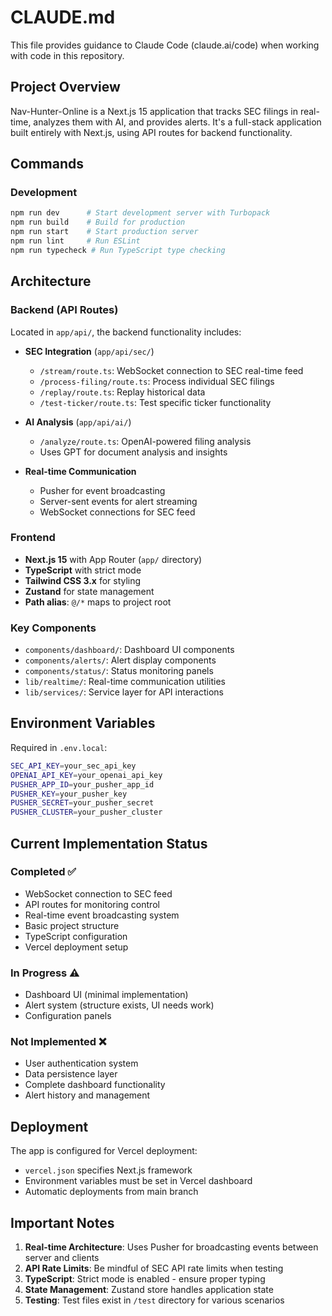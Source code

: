 # CLAUDE.md

This file provides guidance to Claude Code (claude.ai/code) when working with code in this repository.

## Project Overview

Nav-Hunter-Online is a Next.js 15 application that tracks SEC filings in real-time, analyzes them with AI, and provides alerts. It's a full-stack application built entirely with Next.js, using API routes for backend functionality.

## Commands

### Development
```bash
npm run dev      # Start development server with Turbopack
npm run build    # Build for production
npm run start    # Start production server
npm run lint     # Run ESLint
npm run typecheck # Run TypeScript type checking
```

## Architecture

### Backend (API Routes)
Located in `app/api/`, the backend functionality includes:

- **SEC Integration** (`app/api/sec/`)
  - `/stream/route.ts`: WebSocket connection to SEC real-time feed
  - `/process-filing/route.ts`: Process individual SEC filings
  - `/replay/route.ts`: Replay historical data
  - `/test-ticker/route.ts`: Test specific ticker functionality

- **AI Analysis** (`app/api/ai/`)
  - `/analyze/route.ts`: OpenAI-powered filing analysis
  - Uses GPT for document analysis and insights

- **Real-time Communication**
  - Pusher for event broadcasting
  - Server-sent events for alert streaming
  - WebSocket connections for SEC feed

### Frontend
- **Next.js 15** with App Router (`app/` directory)
- **TypeScript** with strict mode
- **Tailwind CSS 3.x** for styling
- **Zustand** for state management
- **Path alias**: `@/*` maps to project root

### Key Components
- `components/dashboard/`: Dashboard UI components
- `components/alerts/`: Alert display components
- `components/status/`: Status monitoring panels
- `lib/realtime/`: Real-time communication utilities
- `lib/services/`: Service layer for API interactions

## Environment Variables

Required in `.env.local`:
```bash
SEC_API_KEY=your_sec_api_key
OPENAI_API_KEY=your_openai_api_key
PUSHER_APP_ID=your_pusher_app_id
PUSHER_KEY=your_pusher_key
PUSHER_SECRET=your_pusher_secret
PUSHER_CLUSTER=your_pusher_cluster
```

## Current Implementation Status

### Completed ✅
- WebSocket connection to SEC feed
- API routes for monitoring control
- Real-time event broadcasting system
- Basic project structure
- TypeScript configuration
- Vercel deployment setup

### In Progress ⚠️
- Dashboard UI (minimal implementation)
- Alert system (structure exists, UI needs work)
- Configuration panels

### Not Implemented ❌
- User authentication system
- Data persistence layer
- Complete dashboard functionality
- Alert history and management

## Deployment

The app is configured for Vercel deployment:
- `vercel.json` specifies Next.js framework
- Environment variables must be set in Vercel dashboard
- Automatic deployments from main branch

## Important Notes

1. **Real-time Architecture**: Uses Pusher for broadcasting events between server and clients
2. **API Rate Limits**: Be mindful of SEC API rate limits when testing
3. **TypeScript**: Strict mode is enabled - ensure proper typing
4. **State Management**: Zustand store handles application state
5. **Testing**: Test files exist in `/test` directory for various scenarios